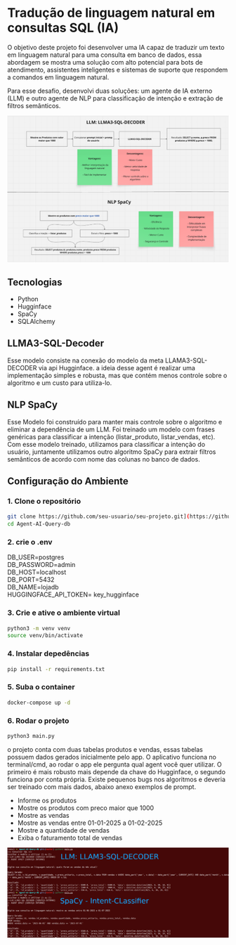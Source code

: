 # Tradução de linguagem natural em consultas SQL (IA)

O objetivo deste projeto foi desenvolver uma IA capaz de traduzir um texto em linguagem natural para uma consulta em banco de dados, essa abordagem se mostra uma solução com alto potencial para bots de atendimento, assistentes inteligentes e sistemas de suporte que respondem a comandos em linguagem natural.  
  
Para esse desafio, desenvolvi duas soluções: um agente de IA externo (LLM) e outro agente de NLP para classificação de intenção e extração de filtros semânticos. 

![Algoritmo](img/algoritmo.png)

## Tecnologias

+ Python
+ Hugginface
+ SpaCy
+ SQLAlchemy

## LLMA3-SQL-Decoder

Esse modelo consiste na conexão do modelo da meta LLAMA3-SQL-DECODER via api Hugginface. a ideia desse agent é realizar uma implementação simples e robusta, mas que contém menos controle sobre o algoritmo e um custo para utiliza-lo.

## NLP SpaCy

Esse Modelo foi construído para manter mais controle sobre o algoritmo e eliminar a dependência de um LLM. Foi treinado um modelo com frases genéricas para classificar a intenção (listar_produto, listar_vendas, etc). Com esse modelo treinado, utilizamos para classificar a intenção do usuário, juntamente utilizamos outro algoritmo SpaCy para extrair filtros semânticos de acordo com nome das colunas no banco de dados.

## Configuração do Ambiente

### 1. Clone o repositório

```bash
git clone https://github.com/seu-usuario/seu-projeto.git](https://github.com/Alisson-tech/Agent-AI-Query-db.git
cd Agent-AI-Query-db
```
### 2. crie o .env

DB_USER=postgres  
DB_PASSWORD=admin  
DB_HOST=localhost  
DB_PORT=5432  
DB_NAME=lojadb  
HUGGINGFACE_API_TOKEN= key_hugginface  

### 3. Crie e ative o ambiente virtual

```bash
python3 -m venv venv
source venv/bin/activate
```
### 4. Instalar depedências

```bash
pip install -r requirements.txt
```

### 5. Suba o container

```bash
docker-compose up -d
```

### 6. Rodar o projeto

```bash
python3 main.py
```


o projeto conta com duas tabelas produtos e vendas, essas tabelas possuem dados gerados inicialmente pelo app. O aplicativo funciona no terminal/cmd, ao rodar o app ele pergunta qual agent você quer utilizar. O primeiro é mais robusto mais depende da chave do Hugginface, o segundo funciona por conta própria. Existe pequenos bugs nos algoritmos e deveria ser treinado com mais dados, abaixo anexo exemplos de prompt.

- Informe os produtos
- Mostre os produtos com preco maior que 1000
- Mostre as vendas
- Mostre as vendas entre 01-01-2025 a 01-02-2025
- Mostre a quantidade de vendas
- Exiba o faturamento total de vendas

![Aplicativo Edit](img/aplicativo-edit.png)

